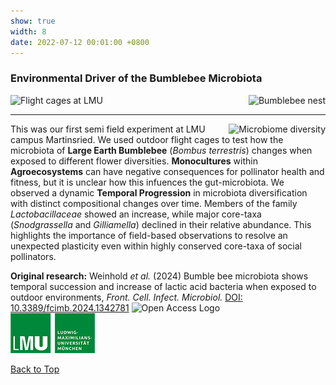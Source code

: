 ```yaml
---
show: true
width: 8
date: 2022-07-12 00:01:00 +0800
---
```

<div class="p-4">
     <h3 id="Bombus">Environmental Driver of the Bumblebee Microbiota</h3>
      <div style="display: flex; flex-wrap: wrap; justify-content: space-between; gap: 1px;">
      <img data-src="{{ 'assets/images/photos/bb_setupm.jpg' | relative_url }}" alt="Flight cages at LMU"  class="lazy rounded-lg frame-img" 
           src="{{ '/assets/images/empty_300x200.png' | relative_url }}" data-toggle="tooltip" data-placement="top" title="Outdoor Flight Cages at LMU">
      <img data-src="{{ 'assets/images/photos/bb_nest2.jpg' | relative_url }}" alt="Bumblebee nest"  class="lazy rounded-lg frame-img" 
           src="{{ '/assets/images/empty_300x200.png' | relative_url }}" data-toggle="tooltip" data-placement="top" title="Bumblebee Nest">
          </div>
 <hr />
      <div style="text-align: left;">
       <img data-src="{{ 'assets/images/covers/cover_bumble.jpg' | relative_url }}" alt="Microbiome diversity"  class="lazy rounded-lg frame-img" style="float: right; margin-left: 10px;"        src="{{ '/assets/images/empty_300x200.png' | relative_url }}" data-toggle="tooltip" data-placement="top" title="Microbiome Diversification">  
<p>
This was our first semi field experiment at LMU campus Martinsried. We used outdoor flight cages to test how the microbiota of <strong>Large Earth Bumblebee</strong> (<i>Bombus terrestris</i>) changes when exposed to different flower diversities.
  <strong>Monocultures</strong> within <strong>Agroecosystems</strong> can have negative consequences for pollinator health and fitness, but it is unclear how this infuences the gut-microbiota. We observed a dynamic <strong>Temporal Progression</strong> in microbiota diversification with distinct compositional changes over time.
  Members of the family <i>Lactobacillaceae</i> showed an increase, while major core-taxa (<i>Snodgrassella</i> and <i>Gilliamella</i>) declined in their relative abundance.
  This highlights the importance of field-based observations to resolve an unexpected plasticity even within highly conserved core-taxa of social pollinators. 
</p>
   <div class="card bg-light mb-3">
 <div class="card-header">
<strong>Original research:</strong>
Weinhold <i>et al.</i> (2024) Bumble bee microbiota shows temporal succession and increase of lactic acid bacteria when exposed to outdoor environments, <i>Front. Cell. Infect. Microbiol.</i> <a href="https://doi.org/10.3389/fcimb.2024.1342781" class="external" target="_blank" rel="noopener noreferrer">DOI: 10.3389/fcimb.2024.1342781</a> 
      <img src="{{ '/assets/logo/Open_Access_logo_PLoS_transparent.svg' | relative_url }}" 
     alt="Open Access Logo" 
     height="16">
      <br> 
  <div style="display: flex; flex-direction: column; gap: 5px;">
 <div style="display: flex; gap: 10px; align-items: center;">
        <span class="__dimensions_badge_embed__" 
              data-doi="10.3389/fcimb.2024.1342781" 
              data-style="small_rectangle">
        </span>
        <div class='altmetric-embed' 
             data-badge-popover='bottom' 
             data-doi='10.3389/fcimb.2024.1342781'>
        </div>
        <a href="https://plu.mx/plum/a/?doi=10.3389/fcimb.2024.1342781" 
           class="plumx-plum-print-popup" 
           data-popup="bottom" 
           data-theme="liberty" 
           data-badge="false" 
           data-size="small">
        </a>
    </div>
</div>
  </div> </div> 
 <img src="/assets/logo/logo64_LMU.png" alt="LMU Logo" class="img-fluid logo-img">
 <p><a href="#top">Back to Top <i class="fas fa-angle-double-up"></i></a></p>
</div>
</div>
